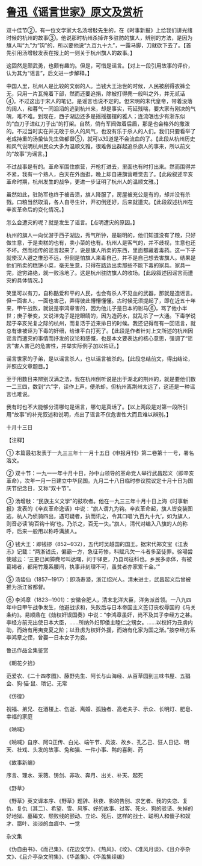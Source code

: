 # [鲁迅《谣言世家》原文及赏析](https://www.vrrw.net/wx/8025.html)

双十佳节②，有一位文学家大名汤增敡先生的，在《时事新报》上给我们讲光绪时候的杭州的故事③。他说那时杭州杀掉许多驻防的旗人，辨别的方法，是因为旗人叫“九”为“钩”的，所以要他说“九百九十九”，一露马脚，刀就砍下去了。【首先引用汤增敡发表在报上的一则关于杭州旗人的故事。】

这固然是颇武勇，也颇有趣的。但是，可惜是谣言。【对上一段引用故事的评价，认为其为“谣言”，后文进一步解释。】



中国人里，杭州人是比较的文弱的人。当钱大王治世的时候，人民被刮得衣裤全无，只用一片瓦掩着下部，然而还要追捐，除被打得麂一般叫之外，并无贰话④。不过这出于宋人的笔记，是谣言也说不定的。但宋明的末代皇帝，带着没落的阔人，和暮气一同滔滔的逃到杭州来，却是事实，苟延残喘，要大家有刚决的气魄，难不难。到现在，西子湖边还多是摇摇摆摆的雅人；连流氓也少有浙东似的“白刀子进红刀子出”的打架。自然，倘有军阀做着后盾，那是也会格外的撒泼的。不过当时实在并无敢于杀人的风气，也没有乐于杀人的人们。我们只要看举了老成持重的汤蛰仙先生做都督⑤，就可以知道是不会流血的了。【此段从杭州历史和风气说明杭州民众大多为温顺文雅，很难做出群起追杀旗人的事来，所以前文的“故事”为谣言。】

不过战事是有的。革命军围住旗营，开枪打进去，里面也有时打出来。然而围得并不紧，我有一个熟人，白天在外面逛，晚上却自进旗营睡觉去了。【此段叙述辛亥革命时期，杭州发生的战争，更进一步证明了杭州人的温顺文雅。】

虽然如此，驻防军也终于被击溃，旗人降服了，房屋被充公是有的，却并没有杀戮。口粮当然取消，各人自寻生计，开初倒还好，后来就遭灾。【此段叙述杭州在辛亥革命后的变化情况。】

怎么会遭灾的呢？就是发生了谣言。【点明遭灾的原因。】

杭州的旗人一向优游于西子湖边，秀气所钟，是聪明的，他们知道没有了粮，只好做生意，于是卖糕的也有，卖小菜的也有。杭州人是客气的，并不歧视，生意也还不坏。然而祖传的谣言起来了，说是旗人所卖的东西，里面都藏着毒药。这一下子就使汉人避之惟恐不远，但倒是怕旗人来毒自己，并不是自己想去害旗人。结果是他们所卖的糕饼小菜，毫无生意，只得在路边出卖那些不能下毒的家具。家具一完，途穷路绝，就一败涂地了。这是杭州驻防旗人的收场。【此段叙述因谣言而遭灾的具体情况。】

笑里可以有刀，自称酷爱和平的人民，也会有杀人不见血的武器，那就是造谣言。但一面害人，一面也害己，弄得彼此懵懵懂懂。古时候无须提起了，即在近五十年来，甲午战败，就说是李鸿章害的，因为他儿子是日本的驸马⑥，骂了他小半世；庚子拳变，又说洋鬼子是挖眼睛的，因为造药水，就乱杀了一大通。下毒学说起于辛亥光复之际的杭州，而复活于近来排日的时候。我还记得每有一回谣言，就总有谁被诬为下毒的奸细，给谁平白打死了。【此段是作者针对上文所述的杭州因谣言而遭灾的事情而抒发的议论和感慨，也是本文要表达的核心意思，强调了“谣言”害人害己的危害性，并举实际例子加以佐证。】

谣言世家的子弟，是以谣言杀人，也以谣言被杀的。【此段总结前文，得出结论，并照应文章题目。】

至于用数目来辨别汉满之法，我在杭州倒听说是出于湖北的荆州的，就是要他们数一二三四，数到“六”字，读作上声，便杀却。但杭州离荆州太远了，这还是一种谣言也难说。

我有时也不大能够分清哪句是谣言，哪句是真话了。【以上两段是对第一段所引用“故事”的补充叙述和说明，点出了谣言不仅危害性大而且难以辨别。】

十月十三日



【注释】

① 本篇最初发表于一九三三年十一月十五日《申报月刊》第二卷第十一号，署名洛文。

② 双十节：一九一一年十月十日，孙中山领导的革命党人举行武昌起义（即辛亥革命），次年一月一日建立中华民国。九月二十八日临时参议院议定十月十日为国庆节纪念日，又称“双十节”。

③ 汤增敡：“民族主义文学”的鼓吹者。他在一九三三年十月十日上海《时事新报》发表的《辛亥革命逸话》中说：“旗人谓九为钩。辛亥革命起，旗人皆变装图逃，杭人乃侦骑四出，遇可疑者，执而讯之，令其口唱‘九百九十九’，如为旗人，则音必读‘钩百钩十钩’也。乃杀之，百无一失。”旗人，清代对编入八旗的人的称呼，后来一般用以称呼满族人。

④ 钱大王：即钱镠（852─932），五代时吴越国的国王。据宋代郑文宝《江表志》记载：“两浙钱氏，偏霸一方，急征苛惨，科赋凡欠一斗者多至徒罪。徐瑒尝使越云：‘三更已闻獐麂号叫达曙，问于驿吏，乃县司征科也。乡民多赤体，有被葛褐者，都用竹篾系腰间，执事非刻理不可，虽贫者亦家累千金。’”

⑤ 汤蛰仙（1857─1917）：即汤寿潜，浙江绍兴人。清末进士，武昌起义后曾被推为浙江省都督。

⑥ 李鸿章（1823─1901）：安徽合肥人，清末北洋大臣，洋务派首领。一八九四年中日甲午战争发生，他避战求和，失败后与日本帝国主义签订丧权辱国的《马关条约》。易顺鼎在《劾权奸误国奏》中说：“李鸿章虽奸，尚不及其子李经方之甚。李经方前充出使日本大臣，……所纳外妇即倭主睦仁之甥女。……以权奸为丑虏内助，而始有用夷变夏之阶；以丑虏为权奸外援，而始有化家为国之渐。”按李经方系李鸿章之侄，曾娶一日本女子为妾。

鲁迅作品全集鉴赏

《朝花夕拾》

范爱农、《二十四孝图》、藤野先生、阿长与山海经、从百草园到三味书屋、五猖会、狗·猫·鼠、琐记、无常

《仿徨》

祝福、弟兄、在酒楼上、伤逝、离婚、孤独者、高老夫子、示众、长明灯、肥皂、幸福的家庭

《呐喊》

《呐喊》自序、阿Q正传、白光、端午节、风波、故乡、孔乙己、狂人日记、明天、社戏、头发的故事、兔和猫、一件小事、鸭的喜剧、药

《故事新编》

序言、理水、采薇、铸剑、非攻、奔月、出关、补天、起死

《野草》

《野草》英文译本序、《野草》题辞、秋夜、影的告别、求乞者、我的失恋、复仇、复仇〔其二〕、希望、雪、风筝、好的故事、过客、死火、狗的驳诘、失掉的好地狱、墓碣文、颓败线的颤动、立论、死后、这样的战士、聪明人和傻子和奴才、腊叶、淡淡的血痕中、一觉

杂文集

《伪自由书》、《而己集》、《花边文学》、《热风》、《坟》、《准风月谈》、《且介亭杂文》、《且介亭杂文附集》、《华盖集》、《华盖集续编》


